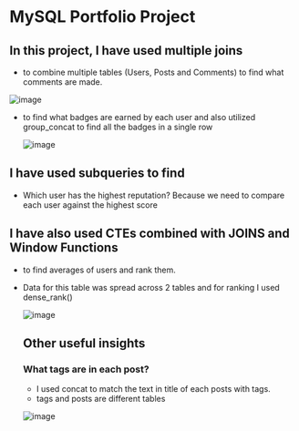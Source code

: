 # MySQL Portfolio Project

## In this project, I have used multiple joins

- to combine multiple tables (Users, Posts and Comments) to find what comments are made.

![image](https://github.com/user-attachments/assets/e3e00bf6-d3c2-45b0-94ab-757971e61cd4)


- to find what badges are earned by each user and also utilized group_concat to find all the badges in a single row

  ![image](https://github.com/user-attachments/assets/de1ac147-c88f-41c1-972c-167a42b901ed)


## I have used subqueries to find

- Which user has the highest reputation? Because we need to compare each user against the highest score
  

## I have also used CTEs combined with JOINS and Window Functions

- to find averages of users and rank them.
- Data for this table was spread across 2 tables and for ranking I used dense_rank()

  ![image](https://github.com/user-attachments/assets/28a68538-7566-411e-8c05-2ddd62bd5a04)

  ## Other useful insights

  ### What tags are in each post?
  - I used concat to match the text in title of each posts with tags.
  - tags and posts are different tables
    

  ![image](https://github.com/user-attachments/assets/38021f3f-acc7-4926-8c12-c893ab178aa7)



  
